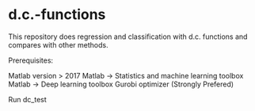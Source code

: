# d.c.-functions
This repository does regression and classification with d.c. functions and compares with other methods.

Prerequisites:

Matlab version > 2017
Matlab -> Statistics and machine learning toolbox
Matlab -> Deep learning toolbox
Gurobi optimizer (Strongly Prefered)

Run dc_test


